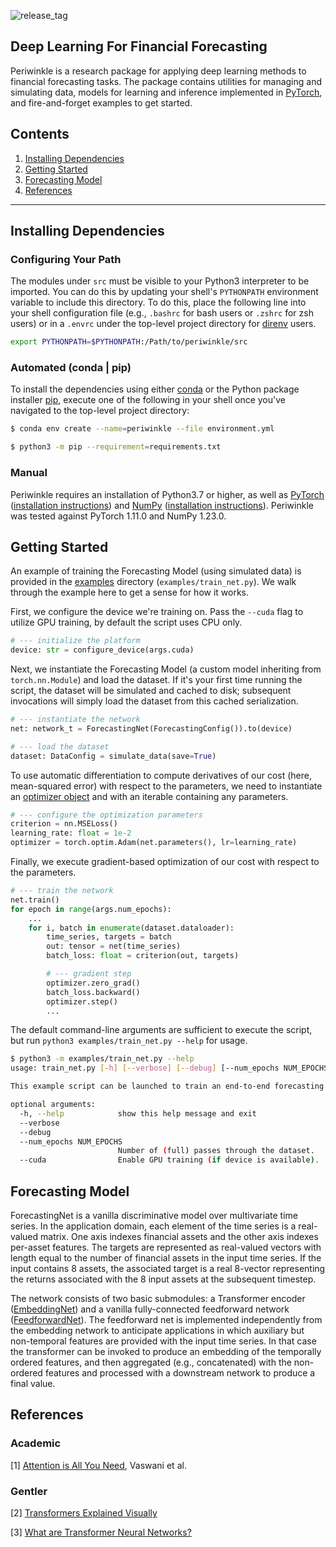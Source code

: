 ![release_tag](https://img.shields.io/github/v/release/njkrichardson/periwinkle)

## Deep Learning For Financial Forecasting

Periwinkle is a research package for applying deep learning methods to financial forecasting tasks. The package contains utilities for managing and simulating data, 
models for learning and inference implemented in [PyTorch](https://pytorch.org/), and fire-and-forget examples to get started. 

## Contents 
  1. [Installing Dependencies](https://github.com/njkrichardson/periwinkle#installing-dependencies)
  2. [Getting Started](https://github.com/njkrichardson/periwinkle#getting-started) 
  3. [Forecasting Model](https://github.com/njkrichardson/periwinkle#forecasting-model) 
  4. [References](https://github.com/njkrichardson/periwinkle#references) 

---
## Installing Dependencies 

### Configuring Your Path 

The modules under `src` must be visible to your Python3 interpreter to be imported. You can do this by updating your shell's `PYTHONPATH` environment
variable to include this directory. To do this, place the following line into your shell configuration file (e.g., `.bashrc` for bash users or `.zshrc` for 
zsh users) or in a `.envrc` under the top-level project directory for [direnv](https://direnv.net/) users. 

```bash
export PYTHONPATH=$PYTHONPATH:/Path/to/periwinkle/src 
```


### Automated (conda | pip) 
To install the dependencies using either [conda](https://docs.conda.io/en/latest/) or the Python package installer [pip](https://pypi.org/project/pip/), 
execute one of the following in your shell once you've navigated to the top-level project directory: 

```bash
$ conda env create --name=periwinkle --file environment.yml
```

```bash
$ python3 -m pip --requirement=requirements.txt
```

### Manual

Periwinkle requires an installation of Python3.7 or higher, as well as [PyTorch](https://pytorch.org/) ([installation instructions](https://pytorch.org/get-started/locally/)) and [NumPy](https://numpy.org/doc/stable/reference/index.html#reference) ([installation instructions](https://numpy.org/devdocs/user/building.html)). 
Periwinkle was tested against PyTorch 1.11.0 and NumPy 1.23.0. 

## Getting Started 

An example of training the Forecasting Model (using simulated data) is provided in the [examples](https://github.com/njkrichardson/periwinkle/tree/main/examples) directory (`examples/train_net.py`). 
We walk through the example here to get a sense for how it works. 

First, we configure the device we're training on. Pass the `--cuda` flag to utilize GPU training, by default the script uses CPU only. 

```python
# --- initialize the platform 
device: str = configure_device(args.cuda)
```

Next, we instantiate the Forecasting Model (a custom model inheriting from `torch.nn.Module`) and load the dataset. If it's your first time running the script, 
the dataset will be simulated and cached to disk; subsequent invocations will simply load the dataset from this cached serialization. 

```python
# --- instantiate the network 
net: network_t = ForecastingNet(ForecastingConfig()).to(device) 

# --- load the dataset 
dataset: DataConfig = simulate_data(save=True)
```
To use automatic differentiation to compute derivatives of our cost (here, mean-squared error) with respect to the parameters, we need to instantiate an [optimizer object](https://pytorch.org/docs/stable/optim.html#torch.optim.Optimizer)
and with an iterable containing any parameters. 

```python
# --- configure the optimization parameters 
criterion = nn.MSELoss()
learning_rate: float = 1e-2
optimizer = torch.optim.Adam(net.parameters(), lr=learning_rate)
```

Finally, we execute gradient-based optimization of our cost with respect to the parameters. 

```python
# --- train the network 
net.train() 
for epoch in range(args.num_epochs): 
    ...
    for i, batch in enumerate(dataset.dataloader): 
        time_series, targets = batch 
        out: tensor = net(time_series)
        batch_loss: float = criterion(out, targets)

        # --- gradient step 
        optimizer.zero_grad() 
        batch_loss.backward() 
        optimizer.step() 
        ...
```

The default command-line arguments are sufficient to execute the script, but run `python3 examples/train_net.py --help` for usage. 

```bash
$ python3 -m examples/train_net.py --help
usage: train_net.py [-h] [--verbose] [--debug] [--num_epochs NUM_EPOCHS] [--cuda]

This example script can be launched to train an end-to-end forecasting model.

optional arguments:
  -h, --help            show this help message and exit
  --verbose
  --debug
  --num_epochs NUM_EPOCHS
                        Number of (full) passes through the dataset.
  --cuda                Enable GPU training (if device is available).
```

## Forecasting Model 

ForecastingNet is a vanilla discriminative model over multivariate time series. In the application domain, each element of the time series is a real-valued matrix.
One axis indexes financial assets and the other axis indexes per-asset features. The targets are represented as real-valued vectors with length equal to the 
number of financial assets in the input time series. If the input contains 8 assets, the associated target is a real 8-vector representing the returns associated
with the 8 input assets at the subsequent timestep. 

The network consists of two basic submodules: a Transformer encoder ([EmbeddingNet](https://github.com/njkrichardson/periwinkle/blob/497d41853534fb29f7f5b16e73c0f245a9a7280d/src/nnets.py#L73)) and a 
vanilla fully-connected feedforward network ([FeedforwardNet](https://github.com/njkrichardson/periwinkle/blob/497d41853534fb29f7f5b16e73c0f245a9a7280d/src/nnets.py#L35)). 
The feedforward net is implemented independently from the embedding network to anticipate applications in which auxiliary but non-temporal features are provided 
with the input time series. In that case the transformer can be invoked to produce an embedding of the temporally ordered features, and then aggregated (e.g., concatenated) 
with the non-ordered features and processed with a downstream network to produce a final value. 


## References 

### Academic 
  [1] [Attention is All You Need](https://arxiv.org/abs/1706.03762), Vaswani et al.
  
### Gentler 
  [2] [Transformers Explained Visually](https://towardsdatascience.com/transformers-explained-visually-part-1-overview-of-functionality-95a6dd460452)
  
  [3] [What are Transformer Neural Networks?](https://www.youtube.com/watch?v=XSSTuhyAmnI&t=741s)
  
 
